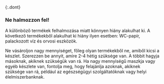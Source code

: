{:.dont} 
 
 ### Ne halmozzon fel!

 A különböző termékek felhalmozása miatt könnyen hiány alakulhat ki. A következő termékekből alakulhat ki hiány ilyen esetben: WC-papír, palackozott víz és orvosi eszközök. 

 Ne vásároljon nagy mennyiséget, főleg olyan termékekből ne, amiből kicsi a készlet. Szerezzen be annyit, amire 2-4 hétig szüksége van. A többit hagyja másoknak, akiknek szükségük van rá. Ha nagy mennyiségű maszkja vagy egyéb készlete van, fontolja meg, hogy felajánlja azoknak, akiknek szüksége van rá, például az egészségügyi szolgáltatóknak vagy helyi élelmiszerbanknak.
